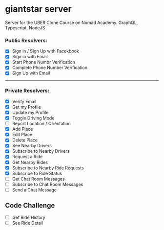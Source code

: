# giantstar server
Server for the UBER Clone Course on Nomad Academy. GraphQL, Typescript, NodeJS

### Public Resolvers:

- [X] Sign in / Sign Up with Facekbook
- [X] Sign in with Email
- [X] Start Phone Numbr Verification
- [X] Complete Phone Number Verification
- [X] Sign Up with Email
---

### Private Resolvers:

- [X] Verify Email
- [X] Get my Profile
- [X] Update my Profile
- [X] Toggle Driving Mode
- [ ] Report Location / Orientation
- [X] Add Place
- [X] Edit Place
- [X] Delete Place
- [X] See Nearby Drivers
- [X] Subscribe to Nearby Drivers
- [X] Request a Ride
- [X] Get Nearby Rides
- [X] Subscribe to Nearby Ride Requests
- [X] Subscribe to Ride Status
- [ ] Get Chat Room Messages
- [ ] Subscribe to Chat Room Messages
- [ ] Send a Chat Message

## Code Challenge

- [ ] Get Ride History
- [ ] See Ride Detail